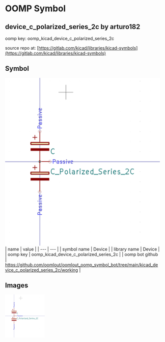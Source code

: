 # OOMP Symbol  
## device_c_polarized_series_2c  by arturo182  
  
oomp key: oomp_kicad_device_c_polarized_series_2c  
  
source repo at: [https://gitlab.com/kicad/libraries/kicad-symbols](https://gitlab.com/kicad/libraries/kicad-symbols)  
## Symbol  
  
[![working.png](working_600.png)](working.png)  
| name | value | 
| --- | --- | 
| symbol name | Device | 
| library name | Device | 
| oomp key | oomp_kicad_device_c_polarized_series_2c | 
| oomp bot github | https://github.com/oomlout/oomlout_oomp_symbol_bot/tree/main/kicad_device_c_polarized_series_2c/working | 
## Images  
  
[![working.png](working_140.png)](working.png)  
